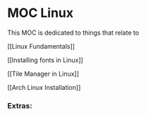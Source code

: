 

# MOC Linux
This MOC is dedicated to things that relate to


[[Linux Fundamentals]]

[[Installing fonts in Linux]]

[[Tile Manager in Linux]]

[[Arch Linux Installation]]



### Extras:


